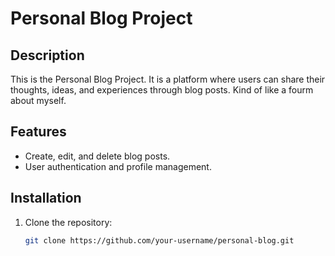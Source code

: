 # Personal Blog Project

## Description
This is the Personal Blog Project.
It is a platform where users can share their thoughts, ideas, and experiences through blog posts.
Kind of like a fourm about myself.

## Features
- Create, edit, and delete blog posts.
- User authentication and profile management.

## Installation
1. Clone the repository:
   ```sh
   git clone https://github.com/your-username/personal-blog.git

